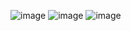 
![image](https://github.com/DanferMCH/Challenge-one-spint-01/assets/127917163/bd2f3919-45f7-40b6-b6dc-184e3fcd6e2d)
![image](https://github.com/DanferMCH/Challenge-one-spint-01/assets/127917163/56e3861c-2629-412b-8fd5-e985ca93e761)
![image](https://github.com/DanferMCH/Challenge-one-spint-01/assets/127917163/e035c7b0-05b9-43e3-a4bf-7042678c30db)




